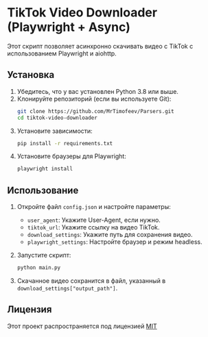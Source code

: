 # TikTok Video Downloader (Playwright + Async)

Этот скрипт позволяет асинхронно скачивать видео с TikTok с использованием Playwright и aiohttp.

## Установка

1. Убедитесь, что у вас установлен Python 3.8 или выше.
2. Клонируйте репозиторий (если вы используете Git):
   ```bash
   git clone https://github.com/MrTimofeev/Parsers.git
   cd tiktok-video-downloader
   ```
3. Установите зависимости:
   ```bash
   pip install -r requirements.txt
   ```
4. Установите браузеры для Playwright:
   ```bash
   playwright install
   ```

## Использование

1. Откройте файл `config.json` и настройте параметры:
   - `user_agent`: Укажите User-Agent, если нужно.
   - `tiktok_url`: Укажите ссылку на видео TikTok.
   - `download_settings`: Укажите путь для сохранения видео.
   - `playwright_settings`: Настройте браузер и режим headless.

2. Запустите скрипт:
   ```bash
   python main.py
   ```

3. Скачанное видео сохранится в файл, указанный в `download_settings["output_path"]`.

## Лицензия

Этот проект распространяется под лицензией [MIT](LICENSE.txt)
